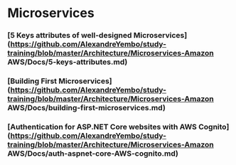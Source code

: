 # Microservices

### [5 Keys attributes of well-designed Microservices](https://github.com/AlexandreYembo/study-training/blob/master/Architecture/Microservices-Amazon AWS/Docs/5-keys-attributes.md)

### [Building First Microservices](https://github.com/AlexandreYembo/study-training/blob/master/Architecture/Microservices-Amazon AWS/Docs/building-first-microservices.md)

### [Authentication for ASP.NET Core websites with AWS Cognito](https://github.com/AlexandreYembo/study-training/blob/master/Architecture/Microservices-Amazon AWS/Docs/auth-aspnet-core-AWS-cognito.md)
